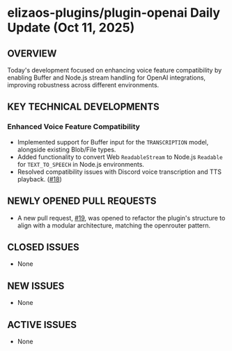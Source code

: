 # elizaos-plugins/plugin-openai Daily Update (Oct 11, 2025)
## OVERVIEW 
Today's development focused on enhancing voice feature compatibility by enabling Buffer and Node.js stream handling for OpenAI integrations, improving robustness across different environments.

## KEY TECHNICAL DEVELOPMENTS

### Enhanced Voice Feature Compatibility
- Implemented support for Buffer input for the `TRANSCRIPTION` model, alongside existing Blob/File types.
- Added functionality to convert Web `ReadableStream` to Node.js `Readable` for `TEXT_TO_SPEECH` in Node.js environments.
- Resolved compatibility issues with Discord voice transcription and TTS playback. ([#18](https://github.com/elizaos-plugins/plugin-openai/pull/18))

## NEWLY OPENED PULL REQUESTS
- A new pull request, [#19](https://github.com/elizaos-plugins/plugin-openai/pull/19), was opened to refactor the plugin's structure to align with a modular architecture, matching the openrouter pattern.

## CLOSED ISSUES
- None

## NEW ISSUES
- None

## ACTIVE ISSUES
- None